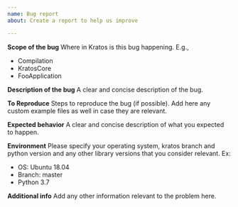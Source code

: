```yaml
---
name: Bug report
about: Create a report to help us improve

---
```


**Scope of the bug**
Where in Kratos is this bug happening. E.g.,
- Compilation
- KratosCore
- FooApplication

**Description of the bug**
A clear and concise description of the bug.

**To Reproduce**
Steps to reproduce the bug (if possible). Add here any custom example files as well in case they are relevant.

**Expected behavior**
A clear and concise description of what you expected to happen.

**Environment**
Please specify your operating system, kratos branch and python version and any other library versions that you consider relevant.
Ex:
- OS: Ubuntu 18.04
- Branch: master
- Python 3.7

**Additional info**
Add any other information relevant to the problem here.

